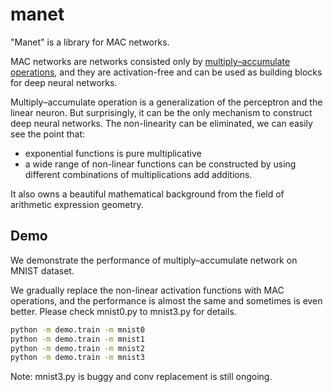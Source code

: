 # manet

"Manet" is a library for MAC networks.

MAC networks are networks consisted only by [multiply–accumulate operations](https://en.wikipedia.org/wiki/Multiply%E2%80%93accumulate_operation), and they are activation-free and can be used as building blocks for deep neural networks.

Multiply–accumulate operation is a generalization of the perceptron and the linear neuron. But surprisingly,
it can be the only mechanism to construct deep neural networks. The non-linearity can be eliminated,  we can easily see the point that:
* exponential functions is pure multiplicative
* a wide range of non-linear functions can be constructed by using different combinations of multiplications add additions.

It also owns a beautiful mathematical background from the field of arithmetic expression geometry.

## Demo

We demonstrate the performance of multiply–accumulate network on MNIST dataset.

We gradually replace the non-linear activation functions with MAC operations, and the performance is almost the same and sometimes is even better.
Please check mnist0.py to mnist3.py for details.

```bash
python -m demo.train -m mnist0
python -m demo.train -m mnist1
python -m demo.train -m mnist2
python -m demo.train -m mnist3
```

Note: mnist3.py is buggy and conv replacement is still ongoing.
